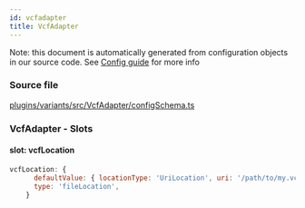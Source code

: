 ```yaml
---
id: vcfadapter
title: VcfAdapter
---
```


Note: this document is automatically generated from configuration objects in our
source code. See [Config guide](/docs/config_guide) for more info

### Source file

[plugins/variants/src/VcfAdapter/configSchema.ts](https://github.com/GMOD/jbrowse-components/blob/main/plugins/variants/src/VcfAdapter/configSchema.ts)

### VcfAdapter - Slots

#### slot: vcfLocation

```js
vcfLocation: {
      defaultValue: { locationType: 'UriLocation', uri: '/path/to/my.vcf' },
      type: 'fileLocation',
    }
```
